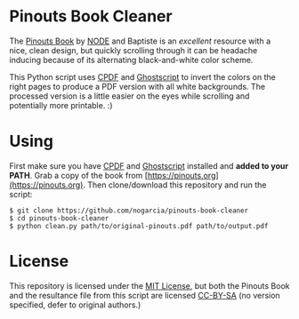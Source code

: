# Pinouts Book Cleaner

The [Pinouts Book](https://pinouts.org) by [NODE](https://n-o-d-e.net) and Baptiste is an _excellent_ resource with a nice, clean design, but quickly scrolling through it can be headache inducing because of its alternating black-and-white color scheme.

This Python script uses [CPDF](https://community.coherentpdf.com) and [Ghostscript](https://www.ghostscript.com) to invert the colors on the right pages to produce a PDF version with all white backgrounds. The processed version is a little easier on the eyes while scrolling and potentially more printable. :)

# Using

First make sure you have [CPDF](https://github.com/coherentgraphics/cpdf-binaries) and [Ghostscript](https://www.ghostscript.com/releases/gsdnld.html) installed and **added to your PATH**. Grab a copy of the book from [https://pinouts.org](https://pinouts.org). Then clone/download this repository and run the script:

```shell
$ git clone https://github.com/nogarcia/pinouts-book-cleaner
$ cd pinouts-book-cleaner
$ python clean.py path/to/original-pinouts.pdf path/to/output.pdf
```

# License

This repository is licensed under the [MIT License](./LICENSE.md), but both the Pinouts Book and the resultance file from this script are licensed [CC-BY-SA](https://creativecommons.org/licenses/by-sa/4.0/) (no version specified, defer to original authors.)
